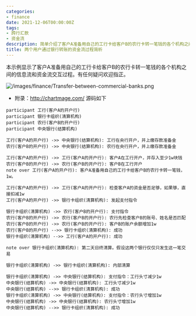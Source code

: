 ```yaml
---
categories:
- finance
date: 2021-12-06T00:00:00Z
tags:
- 跨行汇款
- 资金流
description: 简单介绍了客户A准备用自己的工行卡给客户B的农行卡转一笔钱的各个机构之间的信息流和资金流交互过程
title: 两个用户通过银行转账的资金流过程简析
---
```


本示例显示了客户A准备用自己的工行卡给客户B的农行卡转一笔钱的各个机构之间的信息流和资金流交互过程。有任何疑问欢迎指正。

![/images/finance/Transfer-between-commercial-banks.png](/images/finance/Transfer-between-commercial-banks.png)


* 附录：http://chartmage.com/ 源码如下


```
participant 工行(客户A的开户行)
participant 银行卡组织(清算机构)
participant 农行(客户B的开户行)
participant 中央银行(结算机构)

工行(客户A的开户行) ->> 中央银行(结算机构): 工行在央行开户，并上缴存款准备金
农行(客户B的开户行) ->> 中央银行(结算机构): 农行在央行开户，并上缴存款准备金

工行(客户A的开户行) ->> 工行(客户A的开户行): 客户A在工行开户，并存入至少1w块钱
农行(客户B的开户行) ->> 农行(客户B的开户行): 客户B在工行开户
note over 工行(客户A的开户行): 客户A准备用自己的工行卡给客户B的农行卡转一笔钱，1w。

工行(客户A的开户行) ->> 工行(客户A的开户行): 检查客户A的资金是否足够，如果够，直接扣减1w
工行(客户A的开户行) ->> 银行卡组织(清算机构): 发起支付指令

银行卡组织(清算机构) ->> 农行(客户B的开户行): 支付指令
农行(客户B的开户行) ->> 农行(客户B的开户行): 农行先检查客户B的账号、姓名是否匹配
农行(客户B的开户行) ->> 农行(客户B的开户行): 客户B的账户余额增加1w
农行(客户B的开户行) -->> 银行卡组织(清算机构): 成功
银行卡组织(清算机构) -->> 工行(客户A的开户行): 成功
 
note over 银行卡组织(清算机构): 第二天日终清算。假设这两个银行仅仅只发生这一笔交易

银行卡组织(清算机构) ->> 银行卡组织(清算机构): 内部清算 

银行卡组织(清算机构) ->> 中央银行(结算机构): 支付指令：工行头寸减少1w
中央银行(结算机构) ->> 中央银行(结算机构): 工行头寸减少1w
中央银行(结算机构) -->> 银行卡组织(清算机构): 成功
银行卡组织(清算机构) ->> 中央银行(结算机构): 支付指令：农行头寸增加1w
中央银行(结算机构) ->> 中央银行(结算机构): 农行头寸增加1w
中央银行(结算机构) -->> 银行卡组织(清算机构): 成功
```
